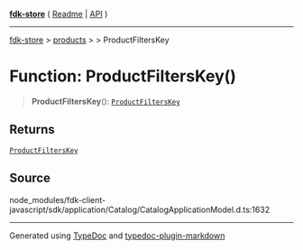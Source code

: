 [**fdk-store**](../../../README.md) ( [Readme](../../../README.md) \| [API](../../../API.md) )

---

[fdk-store](../../../API.md) > [products](../../README.md) > [<internal>](../README.md) > ProductFiltersKey

# Function: ProductFiltersKey()

> **ProductFiltersKey**(): [`ProductFiltersKey`](../type-aliases/type-alias.ProductFiltersKey.md)

## Returns

[`ProductFiltersKey`](../type-aliases/type-alias.ProductFiltersKey.md)

## Source

node_modules/fdk-client-javascript/sdk/application/Catalog/CatalogApplicationModel.d.ts:1632

---

Generated using [TypeDoc](https://typedoc.org/) and [typedoc-plugin-markdown](https://www.npmjs.com/package/typedoc-plugin-markdown)
